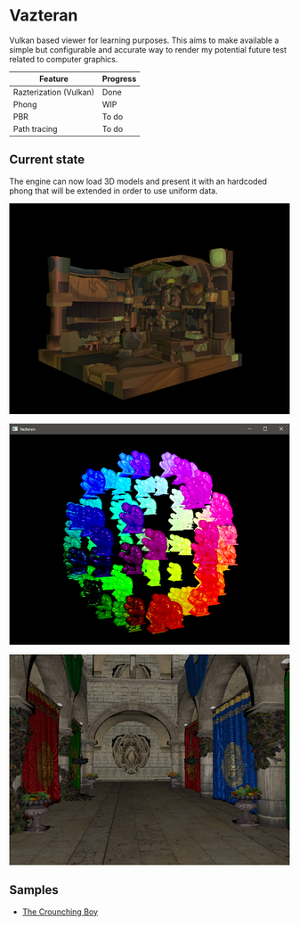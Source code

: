 # Vazteran

Vulkan based viewer for learning purposes. This aims to make available a simple but configurable and accurate way 
to render my potential future test related to computer graphics. 

| Feature                                                         | Progress  |
|-----------------------------------------------------------------|-----------|
| Razterization (Vulkan)                                          | Done      |
| Phong                                                           | WIP       |
| PBR                                                             | To do     |
| Path tracing                                                    | To do     |

## Current state

The engine can now load 3D models and present it with an hardcoded phong that will be extended in order to use uniform data.

![](./readmefiles/Texture.png)

![](./readmefiles/MultipleObject.png)

![](./readmefiles/Sponza.png)

## Samples 

- [The Crounching Boy](https://www.myminifactory.com/object/3d-print-the-crouching-boy-104413)